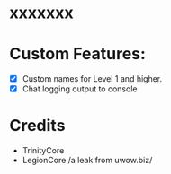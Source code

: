 # xxxxxxx



# Custom Features: 
- [x] Custom names for Level 1 and higher.
- [x] Chat logging output to console

# Credits
- TrinityCore
- LegionCore /a leak from uwow.biz/